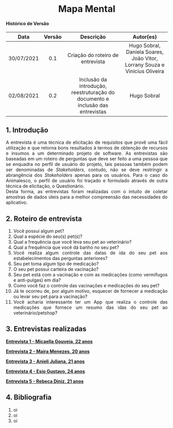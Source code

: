 # <center> Mapa Mental

#### Histórico de Versão
|    Data    | Versão | Descrição            |    Autor(es)    |
| :--------: | :----: | :------------------: | :-------------: |
| 30/07/2021 |  0.1   | Criação do roteiro de entrevista | Hugo Sobral, Daniela Soares, João Vitor, Lorrany Souza e Vinicius Oliveira |
| 02/08/2021 |  0.2   | Inclusão da introdução, reestruturação do documento e inclusão das entrevistas | Hugo Sobral |

<div align="justify">

## 1. Introdução

A entrevista é uma técnica de elicitação de requisitos  que provê uma fácil utilização e que retorna bons resultados à termos de obtenção de recursos e insumos a um determinado projeto de software. As entrevistas são baseadas em um roteiro de perguntas que deve ser feito a uma pessoa que se enquadra no perfil de usuário do projeto, tais pessoas também podem ser denominadas de _Stakeholders_, contudo, não se deve restringir a abrangência dos _Stakeholders_ apenas para os usuários. Para o caso do Animalesco, o perfil de usuário foi traçado e formulado através de outra técnica de elicitação, o Questionário.    
Desta forma, as entrevistas foram realizadas com o intuito de coletar amostras de dados úteis para a melhor compreensão das necessidades do aplicativo.

## 2. Roteiro de entrevista

1. Você possui algum pet?
2. Qual a espécie do seu(s) pet(s)?
3. Qual a frequência que você leva seu pet ao veterinário?
4. Qual a frequência que você dá banho no seu pet?
5. Você realiza algum controle das datas de ida do seu pet aos estabelecimentos das perguntas anteriores?
6. Seu pet toma algum tipo de medicação?
7. O seu pet possui carteira de vacinação?
8. Seu pet está com a vacinação e com as medicações (como vermífugos e anti-pulgas) em dia?
9. Como você faz o controle das vacinações e medicações do seu pet?
10. Já te ocorreu de, por algum motivo, esquecer de fornecer a medicação ou levar seu pet para a vacinação? 
11. Você acharia interessante ter um App que realiza o controle das medicações que fornece um resumo das idas do seu pet ao veterinário/petshop?

## 3. Entrevistas realizadas
 
[**Entrevista 1 - Micaella Gouveia, 22 anos**](./entrevista_01.md)

[**Entrevista 2 - Maira Menezes, 20 anos**](./entrevista_02.md)

[**Entrevista 3 - Anieli Juliana, 21 anos**](./entrevista_03.md)

[**Entrevista 4 - Esio Gustavo, 24 anos**](./entrevista_04.md)

[**Entrevista 5 - Rebeca Diniz, 21 anos**](./entrevista_05.md)

## 4. Bibliografia

1. oi
2. oi
3. oi

</div>